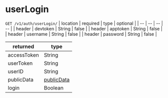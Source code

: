# userLogin

``GET /v1/auth/userLogin/``
| location | required | type | optional |
| -- | -- | -- | -- |
| header | devtoken | String | false |
| header | apptoken | String | false |
| header | username | String | false |
| header | password | String | false |

| returned | type | 
| -- | -- |
| accessToken | String |
| userToken | String |
| userID | String |
| publicData | [publicData](../../schemas/interactUserSchema.md) | 
| login | Boolean | 